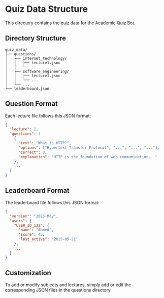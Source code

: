 # Quiz Data Structure

This directory contains the quiz data for the Academic Quiz Bot.

## Directory Structure

```
quiz_data/
├── questions/
│   ├── internet_technology/
│   │   ├── lecture1.json
│   │   └── ...
│   ├── software_engineering/
│   │   ├── lecture1.json
│   │   └── ...
│   └── ...
└── leaderboard.json
```

## Question Format

Each lecture file follows this JSON format:

```json
{
  "lecture": 1,
  "questions": [
    {
      "text": "What is HTTP?",
      "options": ["Hypertext Transfer Protocol", "...", "...", "..."],
      "correct": 0,
      "explanation": "HTTP is the foundation of web communication..."
    },
    ...
  ]
}
```

## Leaderboard Format

The leaderboard file follows this JSON format:

```json
{
  "version": "2025-May",
  "users": {
    "USER_ID_123": {
      "name": "Ahmed",
      "score": 45,
      "last_active": "2025-05-21"
    },
    ...
  }
}
```

## Customization

To add or modify subjects and lectures, simply add or edit the corresponding JSON files in the questions directory.
